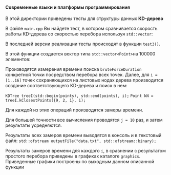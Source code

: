 #### Современные языки и платформы программирования
В этой директории приведены тесты для структуры данных **KD-дерево**

В файле `main.cpp` Вы найдете тест, в котором сравнивается скорость работы KD-дерева со скоростью перебора используя `std::vector`:

В последней версии реализации тесты происходят в функции `test3()`.

В этой функции создается вектор типа `std::vector<Point>`на 100000 элементов: 

Производятся измерения времени поиска `bruteForceDuration` конкретной точки посредством перебора всех точек.
Далее, для `i = [1..16]` точек сохраняющихся на листовых нодах дерева производится создание соответствующего KD-дерева и поиск в нем:

`KDTree treeI(std::begin(points), std::end(points), i);`
`Point kN = treeI.kClosestPoints({9, 2, 1}, i);`


Для каждой из этих операций производятся замеры времени.

Для большей точности все вычисления проводятся `j = 10` раз, и затем результаты усредняются.

Результаты всех замеров времени выводятся в консоль и в текстовый файл:
`std::ofstream outputFile("data.txt", std::ofstream::binary);`

Результаты замеров времени для каждого `i`, в сравнении с результатом простого перебора приведены в графиках каталоге `graphics`. Приведенные графики построены по выходным данном описанной функции
